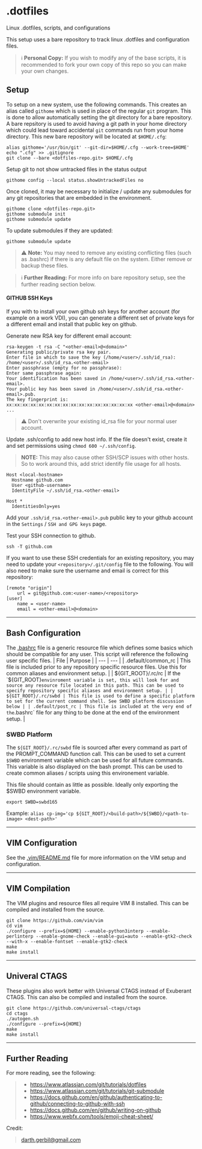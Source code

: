 # .dotfiles
Linux .dotfiles, scripts, and configurations

This setup uses a bare repository to track linux .dotfiles and configuration files.

> :information_source: **Personal Copy:** If you wish to modify any of the base scripts, it is recommended to fork your own copy of this repo so you can make your own changes.

## Setup
To setup on a new system, use the following commands. This creates an alias called `githome` which is used in place of the regular `git` program. This is done to allow automatically setting the git directory for a bare repository. A bare repsitory is used to avoid having a git path in your home directory which could lead toward accidental `git` commands run from your home directory. This new bare repository will be located at `$HOME/.cfg`:
```
alias githome='/usr/bin/git' --git-dir=$HOME/.cfg --work-tree=$HOME'
echo ".cfg" >> .gitignore
git clone --bare <dotfiles-repo.git> $HOME/.cfg
```


Setup git to not show untracked files in the status output
```
githome config --local status.showUntrackedFiles no
```

Once cloned, it may be necessary to initialize / update any submodules for any git repositories that are embedded in the environment.
```
githome clone <dotfiles-repo.git>
githome submodule init
githome submodule update
```

To update submodules if they are updated:
```
githome submodule update
```

> :warning: **Note:** You may need to remove any existing conflicting files (such as .bashrc) if there is any default file on the system. Either remove or backup these files.

> :information_source: **Further Reading:** For more info on bare repository setup, see the further reading section below.

#### GITHUB SSH Keys
If you with to install your own github ssh keys for another account (for example on a work VDI), you can generate a different set of private keys for a different email and install that public key on github.

Generate new RSA key for different email account:
```
rsa-keygen -t rsa -C "<other-email>@<domain>"
Generating public/private rsa key pair.
Enter file in which to save the key (/home/<user>/.ssh/id_rsa): /home/<user>/.ssh/id_rsa.<other-email>
Enter passphrase (empty for no passphrase): 
Enter same passphrase again: 
Your identification has been saved in /home/<user>/.ssh/id_rsa.<other-email>.
Your public key has been saved in /home/<user>/.ssh/id_rsa.<other-email>.pub.
The key fingerprint is:
xx:xx:xx:xx:xx:xx:xx:xx:xx:xx:xx:xx:xx:xx:xx:xx <other-email>@<domain>
...
```
> :warning: Don't overwrite your existing id_rsa file for your normal user account.

Update .ssh/config to add new host info. If the file doesn't exist, create it and set permissions using `chmod 600 ~/.ssh/config`.
> **NOTE:** This may also cause other SSH/SCP issues with other hosts. So to work around this, add strict identify file usage for all hosts.
```
Host <local-hostname>
  Hostname github.com
  User <github-username>
  IdentityFile ~/.ssh/id_rsa.<other-email>

Host *
  IdentitiesOnly=yes
```

Add your `.ssh/id_rsa.<other-email>.pub` public key to your github account in the `Settings` / `SSH and GPG keys` page.

Test your SSH connection to github.
```
ssh -T github.com
```

If you want to use these SSH credentials for an existing repository, you may need to update your `<repository>/.git/config` file to the following. You will also need to make sure the username and email is correct for this repository:
```
[remote "origin"]
	url = git@github.com:<user-name>/<repository>
[user]
	name = <user-name>
	email = <other-email>@<domain>
```

---

## Bash Configuration
The [.bashrc](.bashrc) file is a generic resource file which defines some basics which should be compatible for any user. This script will reference the following user specific files.
| File | Purpose |
| --- | --- |
| .default/common_rc | This file is included prior to any repository specific resource files. Use this for common aliases and environment setup. |
| ${GIT_ROOT}/.rc/rc | If the `${GIT_ROOT}` envinroment variable is set, this will look for and source any resource file located in this path. This can be used to specify repository specific aliases and environment setup. |
| ${GIT_ROOT}/.rc/swbd | This file is used to define a specific platform to set for the current command shell. See SWBD platform discussion below |
| .default/post_rc | This file is included at the very end of the `.bashrc` file for any thing to be done at the end of the environment setup. |

### SWBD Platform
The `${GIT_ROOT}/.rc/swbd` file is sourced after every command as part of the PROMPT_COMMAND function call. This can be used to set a current `$SWBD` environment variable which can be used for all future commands. This variable is also displayed on the bash prompt. This can be used to create common aliases / scripts using this environement variable.

This file should contain as little as possible. Ideally only exporting the $SWBD environment variable.
```
export SWBD=swbd165
```

Example:
`alias cp-img='cp ${GIT_ROOT}/<build-path>/${SWBD}/<path-to-image> <dest-path>'`

---

## VIM Configuration
See the [.vim/README.md](.vim/README.md) file for more information on the VIM setup and configuration.

---

## VIM Compilation
The VIM plugins and resource files all require VIM 8 installed. This can be compiled and installed from the source.
```
git clone https://github.com/vim/vim
cd vim
./configure --prefix=${HOME} --enable-python3interp --enable-perlinterp --enable-gnome-check --enable-gui=auto --enable-gtk2-check --with-x --enable-fontset --enable-gtk2-check
make
make install
```

---

## Univeral CTAGS
These plugins also work better with Universal CTAGS instead of Exuberant CTAGS. This can also be compiled and installed from the source.
```
git clone https://github.com/universal-ctags/ctags
cd ctags
./autogen.sh
./configure --prefix=${HOME}
make
make install
```

---

## Further Reading
For more reading, see the following:
> * <https://www.atlassian.com/git/tutorials/dotfiles>
> * <https://www.atlassian.com/git/tutorials/git-submodule>
> * <https://docs.github.com/en/github/authenticating-to-github/connecting-to-github-with-ssh>
> * <https://docs.github.com/en/github/writing-on-github>
> * <https://www.webfx.com/tools/emoji-cheat-sheet/>


Credit:
> <darth.gerbil@gmail.com>
